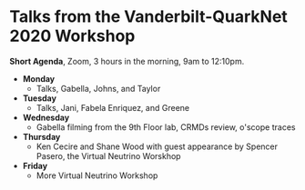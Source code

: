 # Talks from the Vanderbilt-QuarkNet 2020 Workshop

**Short Agenda**, Zoom, 3 hours in the morning, 9am to 12:10pm.
* **Monday**
  * Talks, Gabella, Johns, and Taylor
* **Tuesday**
  * Talks, Jani, Fabela Enriquez, and Greene
* **Wednesday**
  * Gabella filming from the 9th Floor lab, CRMDs review, o'scope traces
* **Thursday**
  * Ken Cecire and Shane Wood with guest appearance by Spencer Pasero, the Virtual Neutrino Worskhop
* **Friday**
  * More Virtual Neutrino Workshop
  
